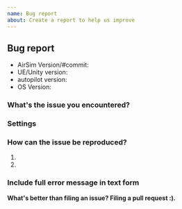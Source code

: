 ```yaml
---
name: Bug report
about: Create a report to help us improve
---
```

<!-- ⚠️⚠️ Do Not Delete This! bug_report_template ⚠️⚠️ -->
<!-- Please read our Rules of Conduct: https://opensource.microsoft.com/codeofconduct/ -->
<!-- Please search for existing issues to avoid creating duplicates. -->
<!-- Incomplete reports will lead to closing the issue. -->
<!-- Also, please test using the latest main branch make sure your issue has not already been fixed -->

## Bug report 
<!-- If any section does not apply, replace its contents with "N/A". -->
- AirSim Version/#commit:
- UE/Unity version:
- autopilot version:
- OS Version:

### What's the issue you encountered?
<!--  Describe the issue in detail and what you were doing beforehand. -->
<!-- Attach screenshot if applicable. -->

### Settings
<!-- If not the default, include the settings.json file you are using -->
<!-- If it's too large, you can create a [gist](https://gist.github.com/) and past the link here.  -->

### How can the issue be reproduced?
<!--  Include a detailed step by step process for recreating your issue. -->
<!-- If your issue includes code, create a [gist](https://gist.github.com/) and past the link here. -->

1.
2.

### Include full error message in text form



**What's better than filing an issue? Filing a pull request :).**
